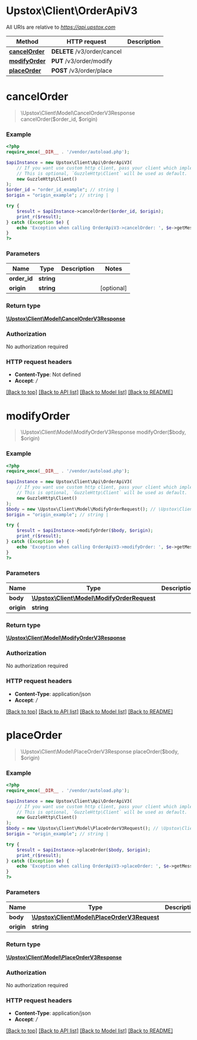 # Upstox\Client\OrderApiV3

All URIs are relative to *https://api.upstox.com*

Method | HTTP request | Description
------------- | ------------- | -------------
[**cancelOrder**](OrderApiV3.md#cancelorder) | **DELETE** /v3/order/cancel | 
[**modifyOrder**](OrderApiV3.md#modifyorder) | **PUT** /v3/order/modify | 
[**placeOrder**](OrderApiV3.md#placeorder) | **POST** /v3/order/place | 

# **cancelOrder**
> \Upstox\Client\Model\CancelOrderV3Response cancelOrder($order_id, $origin)



### Example
```php
<?php
require_once(__DIR__ . '/vendor/autoload.php');

$apiInstance = new Upstox\Client\Api\OrderApiV3(
    // If you want use custom http client, pass your client which implements `GuzzleHttp\ClientInterface`.
    // This is optional, `GuzzleHttp\Client` will be used as default.
    new GuzzleHttp\Client()
);
$order_id = "order_id_example"; // string | 
$origin = "origin_example"; // string | 

try {
    $result = $apiInstance->cancelOrder($order_id, $origin);
    print_r($result);
} catch (Exception $e) {
    echo 'Exception when calling OrderApiV3->cancelOrder: ', $e->getMessage(), PHP_EOL;
}
?>
```

### Parameters

Name | Type | Description  | Notes
------------- | ------------- | ------------- | -------------
 **order_id** | **string**|  |
 **origin** | **string**|  | [optional]

### Return type

[**\Upstox\Client\Model\CancelOrderV3Response**](../Model/CancelOrderV3Response.md)

### Authorization

No authorization required

### HTTP request headers

 - **Content-Type**: Not defined
 - **Accept**: */*

[[Back to top]](#) [[Back to API list]](../../README.md#documentation-for-api-endpoints) [[Back to Model list]](../../README.md#documentation-for-models) [[Back to README]](../../README.md)

# **modifyOrder**
> \Upstox\Client\Model\ModifyOrderV3Response modifyOrder($body, $origin)



### Example
```php
<?php
require_once(__DIR__ . '/vendor/autoload.php');

$apiInstance = new Upstox\Client\Api\OrderApiV3(
    // If you want use custom http client, pass your client which implements `GuzzleHttp\ClientInterface`.
    // This is optional, `GuzzleHttp\Client` will be used as default.
    new GuzzleHttp\Client()
);
$body = new \Upstox\Client\Model\ModifyOrderRequest(); // \Upstox\Client\Model\ModifyOrderRequest | 
$origin = "origin_example"; // string | 

try {
    $result = $apiInstance->modifyOrder($body, $origin);
    print_r($result);
} catch (Exception $e) {
    echo 'Exception when calling OrderApiV3->modifyOrder: ', $e->getMessage(), PHP_EOL;
}
?>
```

### Parameters

Name | Type | Description  | Notes
------------- | ------------- | ------------- | -------------
 **body** | [**\Upstox\Client\Model\ModifyOrderRequest**](../Model/ModifyOrderRequest.md)|  |
 **origin** | **string**|  | [optional]

### Return type

[**\Upstox\Client\Model\ModifyOrderV3Response**](../Model/ModifyOrderV3Response.md)

### Authorization

No authorization required

### HTTP request headers

 - **Content-Type**: application/json
 - **Accept**: */*

[[Back to top]](#) [[Back to API list]](../../README.md#documentation-for-api-endpoints) [[Back to Model list]](../../README.md#documentation-for-models) [[Back to README]](../../README.md)

# **placeOrder**
> \Upstox\Client\Model\PlaceOrderV3Response placeOrder($body, $origin)



### Example
```php
<?php
require_once(__DIR__ . '/vendor/autoload.php');

$apiInstance = new Upstox\Client\Api\OrderApiV3(
    // If you want use custom http client, pass your client which implements `GuzzleHttp\ClientInterface`.
    // This is optional, `GuzzleHttp\Client` will be used as default.
    new GuzzleHttp\Client()
);
$body = new \Upstox\Client\Model\PlaceOrderV3Request(); // \Upstox\Client\Model\PlaceOrderV3Request | 
$origin = "origin_example"; // string | 

try {
    $result = $apiInstance->placeOrder($body, $origin);
    print_r($result);
} catch (Exception $e) {
    echo 'Exception when calling OrderApiV3->placeOrder: ', $e->getMessage(), PHP_EOL;
}
?>
```

### Parameters

Name | Type | Description  | Notes
------------- | ------------- | ------------- | -------------
 **body** | [**\Upstox\Client\Model\PlaceOrderV3Request**](../Model/PlaceOrderV3Request.md)|  |
 **origin** | **string**|  | [optional]

### Return type

[**\Upstox\Client\Model\PlaceOrderV3Response**](../Model/PlaceOrderV3Response.md)

### Authorization

No authorization required

### HTTP request headers

 - **Content-Type**: application/json
 - **Accept**: */*

[[Back to top]](#) [[Back to API list]](../../README.md#documentation-for-api-endpoints) [[Back to Model list]](../../README.md#documentation-for-models) [[Back to README]](../../README.md)

